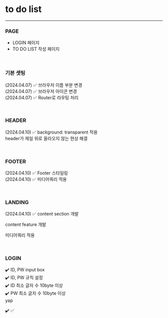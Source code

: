 # to do list
---

### PAGE

- LOGIN 페이지
- TO DO LIST 작성 페이지

<br>

### 기본 셋팅

(2024.04.07) ✅ 브라우저 이름 부분 변경
<br>
(2024.04.07) ✅ 브라우저 아이콘 변경
<br>
(2024.04.07) ✅ Router로 라우팅 처리

<br>

### HEADER

(2024.04.10) ✅ background: transparent 적용
<br>
header가 제일 위로 올라오지 않는 현상 해결

<br>

### FOOTER

(2024.04.10) ✅ Footer 스타일링
<br>
(2024.04.10) ✅ 미디어쿼리 적용

<br>

### LANDING

(2024.04.10) ✅ content section 개발

content feature 개발

미디어쿼리 적용

<br>

### LOGIN

✔️ ID, PW input box
<br>
✔️ ID, PW 규칙 설정
<br>
✔️ ID 최소 글자 수 10byte 이상
<br>
✔️ PW 최소 글자 수 10byte 이상
<br>
yap




✔️
✅
